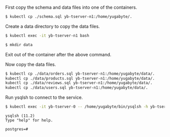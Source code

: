 First copy the schema and data files into one of the containers.

```sh
$ kubectl cp ./schema.sql yb-tserver-n1:/home/yugabyte/.
```

Create a data directory to copy the data files.

```sh
$ kubectl exec -it yb-tserver-n1 bash
```

```sh
$ mkdir data
```

Exit out of the container after the above command.

Now copy the data files.

```sh
$ kubectl cp ./data/orders.sql yb-tserver-n1:/home/yugabyte/data/.
kubectl cp ./data/products.sql yb-tserver-n1:/home/yugabyte/data/.
kubectl cp ./data/reviews.sql yb-tserver-n1:/home/yugabyte/data/.
kubectl cp ./data/users.sql yb-tserver-n1:/home/yugabyte/data/.
```

Run ysqlsh to connect to the service.

```sh
$ kubectl exec -it yb-tserver-0 -- /home/yugabyte/bin/ysqlsh -h yb-tserver-0 --echo-queries
```

```
ysqlsh (11.2)
Type "help" for help.

postgres=#
```
